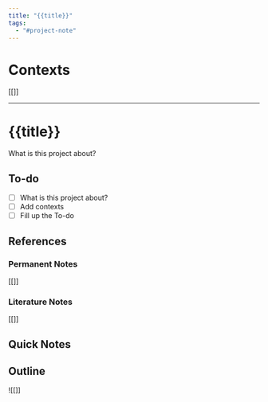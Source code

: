 ```yaml
---
title: "{{title}}"
tags:
  - "#project-note"
---
```


# Contexts

\[\[\]\]

---

# {{title}}

What is this project about?

## To-do

* [ ] What is this project about?
* [ ] Add contexts
* [ ] Fill up the To-do

## References

### Permanent Notes

\[\[\]\]

### Literature Notes

\[\[\]\]

## Quick Notes

## Outline

![\[\]\]
